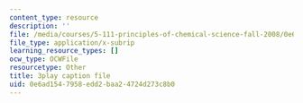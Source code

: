 ```yaml
---
content_type: resource
description: ''
file: /media/courses/5-111-principles-of-chemical-science-fall-2008/0e6ad1547958edd2baa24724d273c8b0_MBz0swcfztQ.srt
file_type: application/x-subrip
learning_resource_types: []
ocw_type: OCWFile
resourcetype: Other
title: 3play caption file
uid: 0e6ad154-7958-edd2-baa2-4724d273c8b0
---
```

